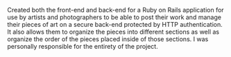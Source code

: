 Created both the front-end and back-end for a Ruby on Rails application for use by artists and photographers to be able to post their work and manage their pieces of art on a secure back-end protected by HTTP authentication. It also allows them to organize the pieces into different sections as well as organize the order of the pieces placed inside of those sections. I was personally responsible for the entirety of the project.
